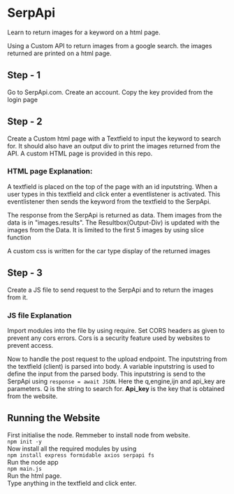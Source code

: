 # SerpApi 
 Learn to return images for a keyword on a html page.

Using a Custom API to return images from a  google search. the images returned are printed on a html page.

## Step - 1

Go to SerpApi.com.  Create an account. Copy the key provided from the login page

## Step - 2

Create a Custom html page with a Textfield to input the keyword to search for. 
It should also have an output div to print the images returned from the API. A custom HTML page is provided in this repo.

### HTML page Explanation:
 
A textfield is placed on the top of the page with an id inputstring. When a user types in this textfield and click enter a eventlistener is activated. This eventlistener then sends the keyword from the textfield to the SerpApi. 

The response from the SerpApi is returned as data. Them images from the data is in "images.results". The Resultbox(Output-Div) is updated with the images from the Data. It is limited to the first 5 images by using slice function

A custom css is written for the car type display of the returned images

## Step - 3

Create  a JS file to send request to the SerpApi and to return the images from it. 

### JS file Explanation

Import modules into the file by using require. Set CORS headers as given to prevent any cors errors. Cors is a security feature used by websites to prevent access.

Now to handle the post request to the upload endpoint. The inputstring from the textfield (client) is parsed into body. A variable inputstring is used to define the input from the parsed body. This inputstring is send to the SerpApi using ```response = await JSON```. Here the q,engine,ijn and api_key are parameters. Q is the string to search for. **Api_key** is the key that is obtained from the website.

## Running the Website

First initialise the node. Remmeber to install node from website.   
```npm init -y```   
Now install all the required modules by using    
```npm install express formidable axios serpapi fs ```   
Run the node app   
```npm main.js```   
Run the html page.   
Type anything in the textfield and click enter.
